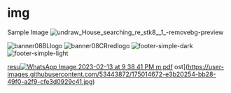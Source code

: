 # img
Sample Image
![undraw_House_searching_re_stk8__1_-removebg-preview](https://user-images.githubusercontent.com/53443872/123057669-b3c76600-d425-11eb-9835-ab4e76cf4897.png)

![banner08BLlogo](https://user-images.githubusercontent.com/53443872/134805917-7901e6e4-83c5-4f18-bf0a-1385ca448f8c.png)
![banner08CRredlogo](https://user-images.githubusercontent.com/53443872/134805920-94ef8869-3d0b-4953-afbd-3ce2eb018c27.png)
![footer-simple-dark](https://user-images.githubusercontent.com/53443872/134805927-b84008e5-8ae1-41c8-8155-b6f6bf8f5832.png)
![footer-simple-light](https://user-images.githubusercontent.com/53443872/134805932-5837dde0-87a2-4f28-8bbb-de9e49465933.png)

[resu![WhatsApp Image 2023-02-13 at 9 38 41 PM](https://user-images.githubusercontent.com/53443872/218510711-98757dce-3199-4887-85c3-e1b192817a77.jpeg)
m.pdf](https://github.com/aman-raza/img/files/8565782/resum.pdf)
ost](https://user-images.githubusercontent.com/53443872/175014672-e3b20254-bb28-49f0-a2f9-cfe3d0929c41.jpg)

